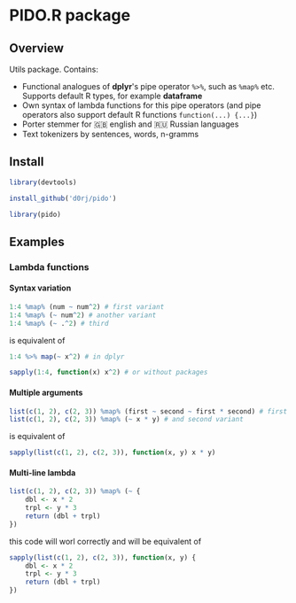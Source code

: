 # PIDO.R package

## Overview

Utils package. Contains:

* Functional analogues of **dplyr**'s pipe operator `%>%`, such as `%map%` etc. Supports default R types, for example **dataframe**
* Own syntax of lambda functions for this pipe operators (and pipe operators also support default R functions `function(...) {...}`)
* Porter stemmer for 🇬🇧 english and 🇷🇺 Russian languages
* Text tokenizers by sentences, words, n-gramms

## Install

```R
library(devtools)

install_github('d0rj/pido')

library(pido)
```

## Examples

### Lambda functions

#### Syntax variation

```R
1:4 %map% (num ~ num^2) # first variant
1:4 %map% (~ num^2) # another variant
1:4 %map% (~ .^2) # third
```
is equivalent of 

```R
1:4 %>% map(~ x^2) # in dplyr

sapply(1:4, function(x) x^2) # or without packages
```

#### Multiple arguments

```R
list(c(1, 2), c(2, 3)) %map% (first ~ second ~ first * second) # first
list(c(1, 2), c(2, 3)) %map% (~ x * y) # and second variant
```

is equivalent of

```R
sapply(list(c(1, 2), c(2, 3)), function(x, y) x * y)
```

#### Multi-line lambda

```R
list(c(1, 2), c(2, 3)) %map% (~ {
    dbl <- x * 2
    trpl <- y * 3
    return (dbl + trpl)
})
```

this code will worl correctly and will be equivalent of

```R
sapply(list(c(1, 2), c(2, 3)), function(x, y) {
    dbl <- x * 2
    trpl <- y * 3
    return (dbl + trpl)
})
```
